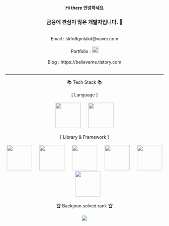 <div align="center">
<h4>Hi there 안녕하세요 </h4>
<h3>금융에 관심이 많은 개발자입니다. 👋</h3>
<br/>
  Email : skfo8gmlakd@naver.com<br/>
  <br/>
  Portfolio : <a href="https://same-pedestrian-031.notion.site/61757c70a5c14ec990d587ef76dab230?pvs=4"><img src="https://img.shields.io/badge/Notion-%23000000.svg?style=for-the-badge&logo=notion&logoColor=white" height="20"/></a> <br/>
  <br/>
  Blog : https://believeme.tistory.com<br/>
  <br/>
  <hr>
  📚 Tech Stack 📚<br/>
  <br/>
  [ Language ]<br/><br/>
  <img src="https://github.com/ParkSungCheol/ParkSungCheol/assets/93702296/13e22926-6584-4c02-973c-058473bc20c9" height="80">
  &nbsp;&nbsp;&nbsp;&nbsp;
  <img src="https://github.com/ParkSungCheol/ParkSungCheol/assets/93702296/e3533977-c7a0-430c-9499-31822115d0ed" height="80">
  <br/><br/>
  [ Library & Framework ]<br/><br/>
  <img src="https://github.com/ParkSungCheol/ParkSungCheol/assets/93702296/6e73baa9-a104-41e7-b50b-836864862309" height="80">
  &nbsp;&nbsp;&nbsp;&nbsp;
  <img src="https://github.com/ParkSungCheol/ParkSungCheol/assets/93702296/574185f9-24c4-4b6f-9f08-f8f86cb0b9f6" height="80">
  &nbsp;&nbsp;&nbsp;&nbsp;
  <img src="https://github.com/ParkSungCheol/ParkSungCheol/assets/93702296/b53bc133-5d09-490d-b801-73feca9395a8" height="80">
  &nbsp;&nbsp;&nbsp;&nbsp;
  <img src="https://github.com/ParkSungCheol/ParkSungCheol/assets/93702296/41b6f3fc-0a9b-48ca-bbae-315211a5c5a2" height="80">
  &nbsp;&nbsp;&nbsp;&nbsp;
  <img src="https://github.com/ParkSungCheol/ParkSungCheol/assets/93702296/f3ebe388-243b-4d3f-b2bf-0eb4ca8a647f" height="80">
  &nbsp;&nbsp;&nbsp;&nbsp;
  <img src="https://github.com/ParkSungCheol/ParkSungCheol/assets/93702296/f89158cd-7167-4b42-a4e7-1411a33ec059" height="80">
  <br/><br/>
  🏆 Baekjoon solved rank 🏆<br/>
  <br/>
  <a href="https://solved.ac/profile/skfo8gmlakd"><img src="http://mazassumnida.wtf/api/generate_badge?boj=skfo8gmlakd"/></a>
</div>
